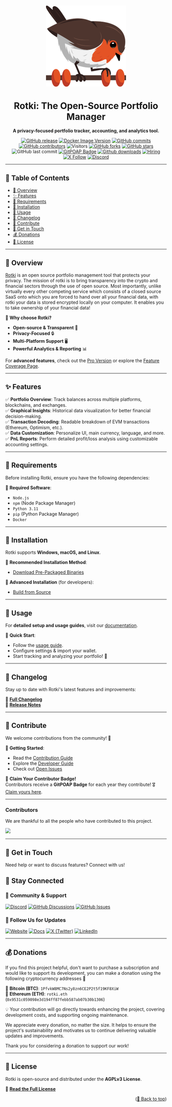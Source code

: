 <div id="top"></div>

<p align="center">
  <img src="https://raw.githubusercontent.com/rotki/rotki/develop/frontend/app/public/assets/images/rotkehlchen_no_text.png" alt="Rotki Logo" width="250">
</p>

<h1 align="center">Rotki: The Open-Source Portfolio Manager</h1>

<p align="center">
  <strong>A privacy-focused portfolio tracker, accounting, and analytics tool.</strong>
</p>

<div align="center">

[![GitHub release](https://img.shields.io/github/release/rotki/rotki.svg)](https://GitHub.com/rotki/rotki/releases/)
[![Docker Image Version](https://img.shields.io/docker/v/rotki/rotki/latest?label=Docker)](https://hub.docker.com/r/rotki/rotki)
[![GitHub commits](https://img.shields.io/github/commits-since/rotki/rotki/latest.svg)](https://GitHub.com/rotki/rotki/commit/)
[![GitHub contributors](https://img.shields.io/github/contributors/rotki/rotki.svg?style=flat)](https://github.com/rotki/rotki/graphs/contributors)
![Visitors](https://api.visitorbadge.io/api/visitors?path=rotki%2Frotki%20&countColor=%23263759&style=flat)
[![GitHub forks](https://img.shields.io/github/forks/rotki/rotki)](https://github.com/rotki/rotki/forks)
[![GitHub stars](https://img.shields.io/github/stars/rotki/rotki)](https://github.com/rotki/rotki/stargazers)
![GitHub last commit](https://img.shields.io/github/last-commit/rotki/rotki)
[![GitPOAP Badge](https://public-api.gitpoap.io/v1/repo/rotki/rotki/badge)](https://www.gitpoap.io/gh/rotki/rotki)
[![Github downloads](https://img.shields.io/github/downloads/rotki/rotki/total.svg)](https://GitHub.com/rotki/rotki/releases/)
[![Hiring](https://img.shields.io/badge/Hiring-Open-brightgreen)](https://rotki.com/jobs/)
[![X Follow](https://img.shields.io/twitter/follow/rotkiapp)](https://twitter.com/rotkiapp)
[![Discord](https://img.shields.io/discord/657906918408585217.svg?label=&logo=discord&logoColor=ffffff&color=7389D8&labelColor=6A7EC2)](https://discord.rotki.com/)

</div>

---

## 📌 **Table of Contents**
- [📖 Overview](#overview)
- [✨ Features](#features)
- [🔧 Requirements](#requirements)
- [🚀 Installation](#installation)
- [📘 Usage](#usage)
- [📜 Changelog](#changelog)
- [🤝 Contribute](#contribute)
- [📢 Get in Touch](#get-in-touch)
- [💰 Donations](#donations)
- [📄 License](#license)

---

<div id="overview"></div>

## 📖 **Overview**
[Rotki](https://rotki.com/) is an open source portfolio management tool that protects your privacy. The mission of rotki is to bring transparency into the crypto and financial sectors through the use of open source. Most importantly, unlike virtually every other competing service which consists of a closed source SaaS onto which you are forced to hand over all your financial data, with rotki your data is stored encrypted locally on your computer. It enables you to take ownership of your financial data!

🔹 **Why choose Rotki?**
- **Open-source & Transparent** 📖  
- **Privacy-Focused** 🔒  
- **Multi-Platform Support** 🖥  
- **Powerful Analytics & Reporting** 📊  

For **advanced features**, check out the [Pro Version](https://rotki.com/products/) or explore the [Feature Coverage Page](https://rotki.com/products/details).

---

<div id="features"></div>

## ✨ **Features**
✅ **Portfolio Overview**: Track balances across multiple platforms, blockchains, and exchanges.  
✅ **Graphical Insights**: Historical data visualization for better financial decision-making.  
✅ **Transaction Decoding**: Readable breakdown of EVM transactions (Ethereum, Optimism, etc.).  
✅ **Data Customization**: Personalize UI, main currency, language, and more.  
✅ **PnL Reports**: Perform detailed profit/loss analysis using customizable accounting settings.  

---

<div id="requirements"></div>

## 🔧 **Requirements**
Before installing Rotki, ensure you have the following dependencies:

📌 **Required Software**:
- `Node.js`
- `npm` (Node Package Manager)
- `Python 3.11`
- `pip` (Python Package Manager)
- `Docker`

---

<div id="installation"></div>

## 🚀 **Installation**
Rotki supports **Windows, macOS, and Linux**.

📌 **Recommended Installation Method**:
- [Download Pre-Packaged Binaries](https://docs.rotki.com/requirement-and-installation/packaged-binaries.html)

📌 **Advanced Installation** (for developers):
- [Build from Source](https://docs.rotki.com/requirement-and-installation/build-from-source.html)

---

<div id="usage"></div>

## 📘 **Usage**
For **detailed setup and usage guides**, visit our [documentation](https://docs.rotki.com/).

📌 **Quick Start**:
- Follow the [usage guide](https://docs.rotki.com/usage-guides/).
- Configure settings & import your wallet.
- Start tracking and analyzing your portfolio! 🚀

---

<div id="changelog"></div>

## 📜 **Changelog**
Stay up to date with Rotki's latest features and improvements:

📌 **[Full Changelog](https://rotki.readthedocs.io/en/latest/changelog.html)**  
📌 **[Release Notes](https://github.com/rotki/rotki/releases)**  

---

<div id="contribute"></div>

## 🤝 **Contribute**
We welcome contributions from the community! 🎉

🔹 **Getting Started**:
- Read the [Contribution Guide](CONTRIBUTING.md)
- Explore the [Developer Guide](https://docs.rotki.com/contribution-guides/)
- Check out [Open Issues](https://github.com/rotki/rotki/issues)

📌 **Claim Your Contributor Badge!**  
Contributors receive a **GitPOAP Badge** for each year they contribute! 🎖 [Claim yours here](https://www.gitpoap.io/rp/62).

---

### Contributors

We are thankful to all the people who have contributed to this project.

<a href="https://github.com/rotki/rotki/graphs/contributors">
  <img src="https://contrib.rocks/image?repo=rotki/rotki&max=999&anon=1&columns=12" />
</a>

---

<div id="get-in-touch"></div>

## 📢 **Get in Touch**
Need help or want to discuss features? Connect with us!

## 📢 **Stay Connected**

### 💬 **Community & Support**
[![Discord](https://img.shields.io/badge/Join%20our%20Discord-5865F2?logo=discord&logoColor=white&style=for-the-badge)](https://discord.rotki.com)
[![GitHub Discussions](https://img.shields.io/badge/GitHub%20Discussions-181717?logo=github&logoColor=white&style=for-the-badge)](https://github.com/rotki/rotki/discussions)
[![GitHub Issues](https://img.shields.io/badge/Report%20an%20Issue-F05032?logo=github&logoColor=white&style=for-the-badge)](https://github.com/rotki/rotki/issues)  

### 📌 **Follow Us for Updates**
[![Website](https://img.shields.io/badge/Visit%20Rotki-1E90FF?logo=google-chrome&logoColor=white&style=for-the-badge)](https://rotki.com)
[![Docs](https://img.shields.io/badge/Read%20the%20Docs-FF4500?logo=read-the-docs&logoColor=white&style=for-the-badge)](https://docs.rotki.com/)
[![X (Twitter)](https://img.shields.io/badge/Follow%20on%20X-000000?logo=x&logoColor=white&style=for-the-badge)](https://twitter.com/rotkiapp)
[![LinkedIn](https://img.shields.io/badge/Connect%20on%20LinkedIn-0077B5?logo=linkedin&logoColor=white&style=for-the-badge)](https://www.linkedin.com/company/rotki)  

---

<div id="donations"></div>

## 💰 **Donations**
If you find this project helpful, don't want to purchase a subscription and would like to support its development, you can make a donation using the following cryptocurrency addresses 🚀

📌 **Bitcoin (BTC)**: `1PfvkW8MC7Ns2y8zn6CE2P2t5f19KF8XiW`  
📌 **Ethereum (ETH)**: `rotki.eth` (`0x9531c059098e3d194ff87febb587ab07b30b1306`)  

💡 Your contribution will go directly towards enhancing the project, covering development costs, and supporting ongoing maintenance.

We appreciate every donation, no matter the size. It helps to ensure the project's sustainability and motivates us to continue delivering valuable updates and improvements.

Thank you for considering a donation to support our work!

---

<div id="license"></div>

## 📄 **License**
Rotki is open-source and distributed under the **AGPLv3 License**.

📜 **[Read the Full License](https://github.com/rotki/rotki/blob/develop/LICENSE.md)**

<p align="right">(<a href="#top">🔼 Back to top</a>)</p>

